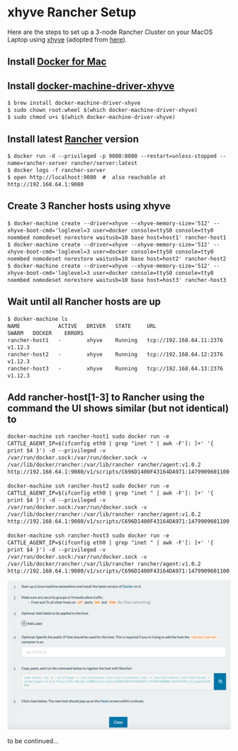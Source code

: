 # xhyve Rancher Setup

Here are the steps to set up a 3-node Rancher Cluster on your MacOS Laptop using [xhyve](https://github.com/mist64/xhyve) (adopted from [here](https://gist.github.com/axnux/09dc375d71398cbbee44ebd23ba35a08)).

## Install [Docker for Mac](https://docs.docker.com/docker-for-mac/)

## Install [docker-machine-driver-xhyve](https://github.com/zchee/docker-machine-driver-xhyve)

```hcl
$ brew install docker-machine-driver-xhyve 
$ sudo chown root:wheel $(which docker-machine-driver-xhyve)
$ sudo chmod u+s $(which docker-machine-driver-xhyve)
```
## Install latest [Rancher](http://rancher.com) version

```hcl
$ docker run -d --privileged -p 9080:8080 --restart=unless-stopped --name=rancher-server rancher/server:latest
$ docker logs -f rancher-server
$ open http://localhost:9080  #  also reachable at http://192.168.64.1:9080 
```
## Create 3 Rancher hosts using xhyve

```hcl
$ docker-machine create --driver=xhyve --xhyve-memory-size='512' --xhyve-boot-cmd='loglevel=3 user=docker console=ttyS0 console=tty0 noembed nomodeset norestore waitusb=10 base host=host1' rancher-host1 
$ docker-machine create --driver=xhyve --xhyve-memory-size='512' --xhyve-boot-cmd='loglevel=3 user=docker console=ttyS0 console=tty0 noembed nomodeset norestore waitusb=10 base host=host2' rancher-host2 
$ docker-machine create --driver=xhyve --xhyve-memory-size='512' --xhyve-boot-cmd='loglevel=3 user=docker console=ttyS0 console=tty0 noembed nomodeset norestore waitusb=10 base host=host3' rancher-host3
```

## Wait until all Rancher hosts are up  

```hcl
$ docker-machine ls
NAME            ACTIVE   DRIVER   STATE     URL                        SWARM   DOCKER    ERRORS
rancher-host1   -        xhyve    Running   tcp://192.168.64.11:2376           v1.12.3
rancher-host2   -        xhyve    Running   tcp://192.168.64.12:2376           v1.12.3
rancher-host3   -        xhyve    Running   tcp://192.168.64.13:2376           v1.12.3
```

## Add rancher-host[1-3] to Rancher using the command the UI shows similar (but not identical)  to

```hcl
docker-machine ssh rancher-host1 sudo docker run -e CATTLE_AGENT_IP=$(ifconfig eth0 | grep "inet " | awk -F'[: ]+' '{ print $4 }') -d --privileged -v /var/run/docker.sock:/var/run/docker.sock -v /var/lib/docker/rancher:/var/lib/rancher rancher/agent:v1.0.2 http://192.168.64.1:9080/v1/scripts/C696D1400F43164DA971:1479909601100:ggFpLItZz1tvk0XP34RfuaJ8YfM

docker-machine ssh rancher-host2 sudo docker run -e CATTLE_AGENT_IP=$(ifconfig eth0 | grep "inet " | awk -F'[: ]+' '{ print $4 }') -d --privileged -v /var/run/docker.sock:/var/run/docker.sock -v /var/lib/docker/rancher:/var/lib/rancher rancher/agent:v1.0.2 http://192.168.64.1:9080/v1/scripts/C696D1400F43164DA971:1479909601100:ggFpLItZz1tvk0XP34RfuaJ8YfM

docker-machine ssh rancher-host3 sudo docker run -e CATTLE_AGENT_IP=$(ifconfig eth0 | grep "inet " | awk -F'[: ]+' '{ print $4 }') -d --privileged -v /var/run/docker.sock:/var/run/docker.sock -v /var/lib/docker/rancher:/var/lib/rancher rancher/agent:v1.0.2 http://192.168.64.1:9080/v1/scripts/C696D1400F43164DA971:1479909601100:ggFpLItZz1tvk0XP34RfuaJ8YfM
```
![Add Host](images/addhost.png)

to be continued...


